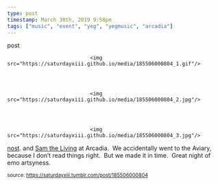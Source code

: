 ```yaml
---
type: post
timestamp: March 30th, 2019 9:58pm
tags: ["music", "event", "yeg", "yegmusic", "arcadia"]
---
```

post


                               <img src="https://saturdayxiii.github.io/media/185506000804_1.gif"/>
                           

                                                                                                                           

                               <img src="https://saturdayxiii.github.io/media/185506000804_2.jpg"/>
                           

                                                                                                                           

                               <img src="https://saturdayxiii.github.io/media/185506000804_3.jpg"/>
                           

                                                                                                                      
<a href="https://abandcallednost.bandcamp.com" target="_blank">nost</a>. and <a href="https://abandcallednost.bandcamp.com" target="_blank">Sam the Living</a> at Arcadia.  We accidentally went to the Aviary, because I don’t read things right.  But we made it in time.  Great night of emo artsyness.
 
                                    
                
                
                
                
                                
<small>source: https://saturdayxiii.tumblr.com/post/185506000804</small>